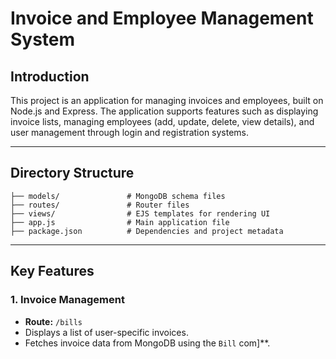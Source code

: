 
# Invoice and Employee Management System

## Introduction
This project is an application for managing invoices and employees, built on Node.js and Express. The application supports features such as displaying invoice lists, managing employees (add, update, delete, view details), and user management through login and registration systems.

---

## Directory Structure
```
├── models/               # MongoDB schema files
├── routes/               # Router files
├── views/                # EJS templates for rendering UI
├── app.js                # Main application file
├── package.json          # Dependencies and project metadata
```

---

## Key Features

### 1. Invoice Management
- **Route:** `/bills`
- Displays a list of user-specific invoices.
- Fetches invoice data from MongoDB using the `Bill` com]**.
